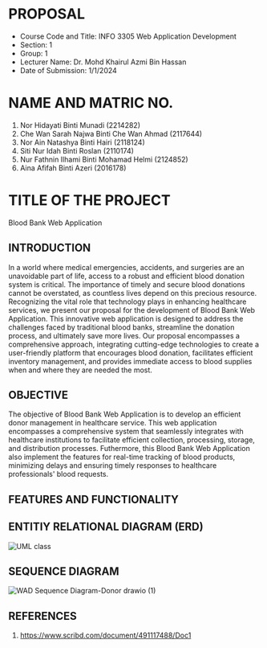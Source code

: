 # PROPOSAL

  - Course Code and Title: INFO 3305 Web Application Development
  - Section: 1
  - Group: 1
  - Lecturer Name: Dr. Mohd Khairul Azmi Bin Hassan
  - Date of Submission: 1/1/2024
  
# NAME AND MATRIC NO.

  1. Nor Hidayati Binti Munadi (2214282)
  2. Che Wan Sarah Najwa Binti Che Wan Ahmad (2117644)
  3. Nor Ain Natashya Binti Hairi (2118124)
  4. Siti Nur Idah Binti Roslan (2110174)
  5. Nur Fathnin Ilhami Binti Mohamad Helmi (2124852)
  6. Aina Afifah Binti Azeri (2016178)

# TITLE OF THE PROJECT 

  Blood Bank Web Application

## INTRODUCTION

  In a world where medical emergencies, accidents, and surgeries are an unavoidable part of life, access to a robust and efficient blood donation system is critical. 
  The importance of timely and secure blood donations cannot be overstated, as countless lives depend on this precious resource. Recognizing the vital role that technology 
  plays in enhancing healthcare services, we present our proposal for the development of Blood Bank Web Application. This innovative web application is designed to address 
  the challenges faced by traditional blood banks, streamline the donation process, and ultimately save more lives. Our proposal encompasses a comprehensive approach, integrating 
  cutting-edge technologies to create a user-friendly platform that encourages blood donation, facilitates efficient inventory management, and provides immediate access to 
  blood supplies when and where they are needed the most.

## OBJECTIVE

  The objective of Blood Bank Web Application is to develop an efficient donor management in healthcare service. This web application encompasses a comprehensive system that seamlessly     integrates with healthcare institutions to facilitate efficient collection, processing, storage, and distribution processes. Futhermore, this Blood Bank Web Application also implement    the features for real-time tracking of blood products, minimizing delays and ensuring timely responses to healthcare professionals' blood requests.

## FEATURES AND FUNCTIONALITY
## ENTITIY RELATIONAL DIAGRAM (ERD)
 ![UML class](https://github.com/idahh02/README.md/assets/154742278/a9e169d4-a1b5-4294-b17a-460f32631256)

## SEQUENCE DIAGRAM
![WAD Sequence Diagram-Donor drawio (1)](https://github.com/idahh02/README.md/assets/147692602/8936a436-7eca-4665-b710-cf4daab27b6a)

## REFERENCES
  1. https://www.scribd.com/document/491117488/Doc1
